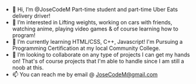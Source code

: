 - 👋 Hi, I’m @JoseCodeM Part-time student and part-time Uber Eats delivery driver!
- 👀 I’m interested in Lifting weights, working on cars with friends, watching anime, playing video games & of course learning how to program!
- 🌱 I’m currently learning HTML/CSS, C++, Javascript! I'm Pursuing a Programming Certification at my local Community College.
- 💞️ I’m looking to collaborate on any type of projects I can get my hands on! That's of course projects that I'm able to handle since I am still a noob at this. 
- 📫 You can reach me by email @ JoseCodeM@gmail.com

<!---
JoseCodeM/JoseCodeM is a ✨ special ✨ repository because its `README.md` (this file) appears on your GitHub profile.
You can click the Preview link to take a look at your changes.
--->
